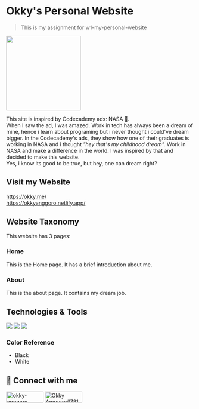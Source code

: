 # Okky's Personal Website

> This is my assignment for w1-my-personal-website

<img src="https://media.giphy.com/media/KEG5UtvXUD7WPIhhuy/giphy.gif" width="200" height="200" />

This site is inspired by Codecademy ads: NASA 🚀.</br>
When I saw the ad, I was amazed. Work in tech has always been a dream of mine, hence i learn about programing but i never thought i could've dream bigger. In the Codecademy's ads, they show how one of their graduates is working in NASA and i thought _"hey that's my childhood dream"._ Work in NASA and make a difference in the world. I was inspired by that and decided to make this website.</br>
Yes, i know its good to be true, but hey, one can dream right?

## Visit my Website

https://okky.me/ </br>
https://okkyanggoro.netlify.app/

## Website Taxonomy

This website has 3 pages:

### Home

This is the Home page. It has a brief introduction about me.

### About

This is the about page. It contains my dream job.

## Technologies & Tools

![](https://img.shields.io/badge/HTML-239120?style=for-the-badge&logo=html5&logoColor=white)
![](https://img.shields.io/badge/CSS-239120?&style=for-the-badge&logo=css3&logoColor=white)
![](https://img.shields.io/badge/JavaScript-F7DF1E?style=for-the-badge&logo=javascript&logoColor=black)

### Color Reference

- Black
- White

## :rocket: Connect with me

<a href="https://linkedin.com/in/okky-anggoro" target="blank"><img align="center" src="https://img.shields.io/badge/LinkedIn-0077B5?style=for-the-badge&logo=linkedin&logoColor=white" alt="okky-anggoro" height="30" width="100" /></a>
<a href="https://discord.gg/Okky Anggoro#7812" target="blank"><img align="center" src="https://img.shields.io/badge/Discord-7289DA?style=for-the-badge&logo=discord&logoColor=white" alt="Okky Anggoro#7812" height="30" width="100" /></a>
